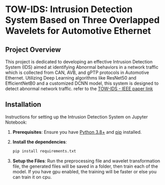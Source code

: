 # TOW-IDS: Intrusion Detection System Based on Three Overlapped Wavelets for Automotive Ethernet

## Project Overview
This project is dedicated to developing an effective Intrusion Detection System (IDS) aimed at identifying Abnormal behaviors in a network traffic which is collected from CAN, AVB, and gPTP
protocols in Automotive Ethernet. Utilizing Deep Learning algorithms like ResNet50 and EfficientNetB0 and a customized DCNN model, this system is designed to detect abnormal network traffic. refer to the  [TOW-IDS - IEEE paper link](https://ieeexplore.ieee.org/document/9947068/algorithms?tabFilter=dataset#algorithms)


## Installation
Instructions for setting up the Intrusion Detection System on Jupyter Notebook:

1. **Prerequisites**: Ensure you have [Python 3.8+](https://www.python.org/downloads/) and [pip](https://pip.pypa.io/en/stable/installation/) installed.

2. **Install the dependencies**:
   ```bash
   pip install requirements.txt
3. **Setup the Files**:
    Run the preprocessing file and wavelet transformation file, the generated files will be saved in a folder, then train each of the model. If you have gpu enabled, the training will be faster or else you can train it on cpu.
